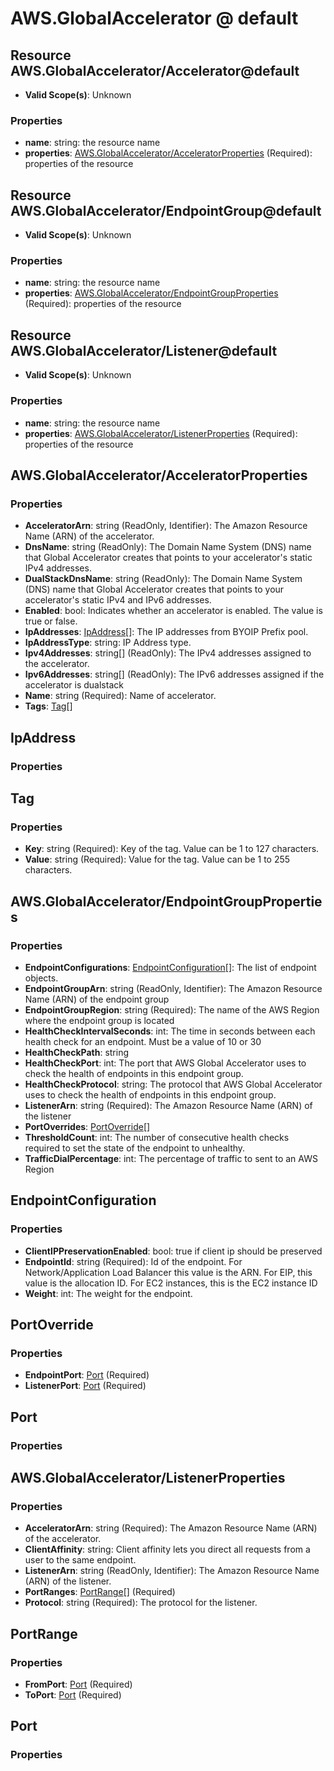 # AWS.GlobalAccelerator @ default

## Resource AWS.GlobalAccelerator/Accelerator@default
* **Valid Scope(s)**: Unknown
### Properties
* **name**: string: the resource name
* **properties**: [AWS.GlobalAccelerator/AcceleratorProperties](#awsglobalacceleratoracceleratorproperties) (Required): properties of the resource

## Resource AWS.GlobalAccelerator/EndpointGroup@default
* **Valid Scope(s)**: Unknown
### Properties
* **name**: string: the resource name
* **properties**: [AWS.GlobalAccelerator/EndpointGroupProperties](#awsglobalacceleratorendpointgroupproperties) (Required): properties of the resource

## Resource AWS.GlobalAccelerator/Listener@default
* **Valid Scope(s)**: Unknown
### Properties
* **name**: string: the resource name
* **properties**: [AWS.GlobalAccelerator/ListenerProperties](#awsglobalacceleratorlistenerproperties) (Required): properties of the resource

## AWS.GlobalAccelerator/AcceleratorProperties
### Properties
* **AcceleratorArn**: string (ReadOnly, Identifier): The Amazon Resource Name (ARN) of the accelerator.
* **DnsName**: string (ReadOnly): The Domain Name System (DNS) name that Global Accelerator creates that points to your accelerator's static IPv4 addresses.
* **DualStackDnsName**: string (ReadOnly): The Domain Name System (DNS) name that Global Accelerator creates that points to your accelerator's static IPv4 and IPv6 addresses.
* **Enabled**: bool: Indicates whether an accelerator is enabled. The value is true or false.
* **IpAddresses**: [IpAddress](#ipaddress)[]: The IP addresses from BYOIP Prefix pool.
* **IpAddressType**: string: IP Address type.
* **Ipv4Addresses**: string[] (ReadOnly): The IPv4 addresses assigned to the accelerator.
* **Ipv6Addresses**: string[] (ReadOnly): The IPv6 addresses assigned if the accelerator is dualstack
* **Name**: string (Required): Name of accelerator.
* **Tags**: [Tag](#tag)[]

## IpAddress
### Properties

## Tag
### Properties
* **Key**: string (Required): Key of the tag. Value can be 1 to 127 characters.
* **Value**: string (Required): Value for the tag. Value can be 1 to 255 characters.

## AWS.GlobalAccelerator/EndpointGroupProperties
### Properties
* **EndpointConfigurations**: [EndpointConfiguration](#endpointconfiguration)[]: The list of endpoint objects.
* **EndpointGroupArn**: string (ReadOnly, Identifier): The Amazon Resource Name (ARN) of the endpoint group
* **EndpointGroupRegion**: string (Required): The name of the AWS Region where the endpoint group is located
* **HealthCheckIntervalSeconds**: int: The time in seconds between each health check for an endpoint. Must be a value of 10 or 30
* **HealthCheckPath**: string
* **HealthCheckPort**: int: The port that AWS Global Accelerator uses to check the health of endpoints in this endpoint group.
* **HealthCheckProtocol**: string: The protocol that AWS Global Accelerator uses to check the health of endpoints in this endpoint group.
* **ListenerArn**: string (Required): The Amazon Resource Name (ARN) of the listener
* **PortOverrides**: [PortOverride](#portoverride)[]
* **ThresholdCount**: int: The number of consecutive health checks required to set the state of the endpoint to unhealthy.
* **TrafficDialPercentage**: int: The percentage of traffic to sent to an AWS Region

## EndpointConfiguration
### Properties
* **ClientIPPreservationEnabled**: bool: true if client ip should be preserved
* **EndpointId**: string (Required): Id of the endpoint. For Network/Application Load Balancer this value is the ARN.  For EIP, this value is the allocation ID.  For EC2 instances, this is the EC2 instance ID
* **Weight**: int: The weight for the endpoint.

## PortOverride
### Properties
* **EndpointPort**: [Port](#port) (Required)
* **ListenerPort**: [Port](#port) (Required)

## Port
### Properties

## AWS.GlobalAccelerator/ListenerProperties
### Properties
* **AcceleratorArn**: string (Required): The Amazon Resource Name (ARN) of the accelerator.
* **ClientAffinity**: string: Client affinity lets you direct all requests from a user to the same endpoint.
* **ListenerArn**: string (ReadOnly, Identifier): The Amazon Resource Name (ARN) of the listener.
* **PortRanges**: [PortRange](#portrange)[] (Required)
* **Protocol**: string (Required): The protocol for the listener.

## PortRange
### Properties
* **FromPort**: [Port](#port) (Required)
* **ToPort**: [Port](#port) (Required)

## Port
### Properties

